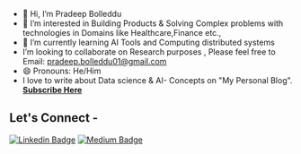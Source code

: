 - 👋 Hi, I’m Pradeep Bolleddu
- 👀 I’m interested in Building Products & Solving Complex problems with technologies in Domains like Healthcare,Finance etc.,
- 🌱 I’m currently learning AI Tools and Computing distributed systems
-  I’m looking to collaborate on Research purposes , Please feel free to Email: pradeep.bolleddu01@gmail.com
- 😄 Pronouns: He/Him
- I love to write about Data science & AI- Concepts  on "My Personal Blog". <a href="https://blog-46677398.hubspotpagebuilder.com/en-us/"> <b>Subscribe Here</b></a>
## Let's Connect -
[![Linkedin Badge](https://img.shields.io/badge/-Pradeepbolleddu-blue?style=flat-square&logo=Linkedin&logoColor=white&link=https://www.linkedin.com/in/pradeepbolleddu/)](https://www.linkedin.com/in/pradeep-pb-bolleddu-4745991b2/)
[![Medium Badge](https://img.shields.io/badge/-@bolleddu15-03a57a?style=flat-square&labelColor=000000&logo=Medium&link=https://medium.com/@bolleddu15)](https://bolleddu15.medium.com/)

